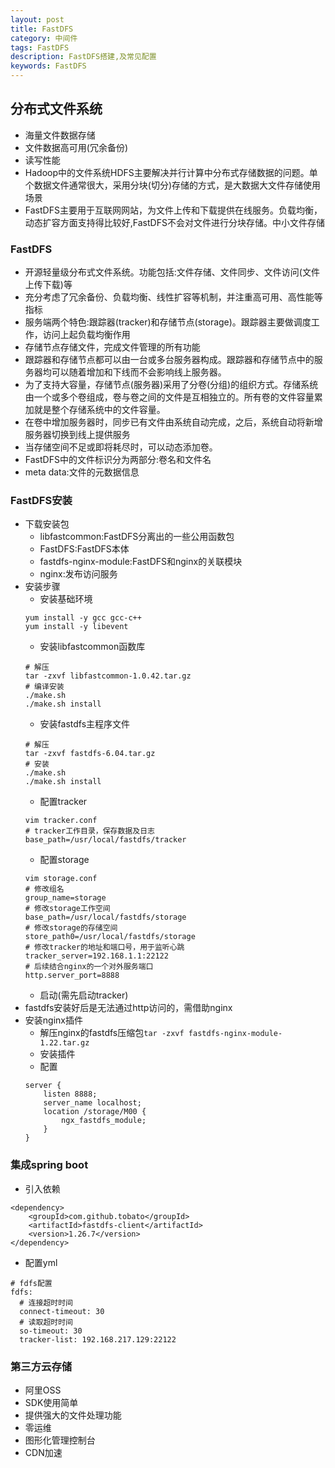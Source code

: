 ```yaml
---
layout: post
title: FastDFS
category: 中间件
tags: FastDFS
description: FastDFS搭建,及常见配置
keywords: FastDFS
---
```

## 分布式文件系统
* 海量文件数据存储
* 文件数据高可用(冗余备份)
* 读写性能
* Hadoop中的文件系统HDFS主要解决并行计算中分布式存储数据的问题。单个数据文件通常很大，采用分块(切分)存储的方式，是大数据大文件存储使用场景
* FastDFS主要用于互联网网站，为文件上传和下载提供在线服务。负载均衡，动态扩容方面支持得比较好,FastDFS不会对文件进行分块存储。中小文件存储

### FastDFS
* 开源轻量级分布式文件系统。功能包括:文件存储、文件同步、文件访问(文件上传下载)等
* 充分考虑了冗余备份、负载均衡、线性扩容等机制，并注重高可用、高性能等指标
* 服务端两个特色:跟踪器(tracker)和存储节点(storage)。跟踪器主要做调度工作，访问上起负载均衡作用
* 存储节点存储文件，完成文件管理的所有功能
* 跟踪器和存储节点都可以由一台或多台服务器构成。跟踪器和存储节点中的服务器均可以随着增加和下线而不会影响线上服务器。
* 为了支持大容量，存储节点(服务器)采用了分卷(分组)的组织方式。存储系统由一个或多个卷组成，卷与卷之间的文件是互相独立的。所有卷的文件容量累加就是整个存储系统中的文件容量。
* 在卷中增加服务器时，同步已有文件由系统自动完成，之后，系统自动将新增服务器切换到线上提供服务
* 当存储空间不足或即将耗尽时，可以动态添加卷。
* FastDFS中的文件标识分为两部分:卷名和文件名
* meta data:文件的元数据信息

### FastDFS安装
* 下载安装包
    * libfastcommon:FastDFS分离出的一些公用函数包
    * FastDFS:FastDFS本体
    * fastdfs-nginx-module:FastDFS和nginx的关联模块
    * nginx:发布访问服务
* 安装步骤
    * 安装基础环境
    ```
    yum install -y gcc gcc-c++
    yum install -y libevent
    ```
    * 安装libfastcommon函数库
    ```
    # 解压
    tar -zxvf libfastcommon-1.0.42.tar.gz
    # 编译安装
    ./make.sh
    ./make.sh install
    ```
    * 安装fastdfs主程序文件
    ```
    # 解压
    tar -zxvf fastdfs-6.04.tar.gz
    # 安装
    ./make.sh
    ./make.sh install
    ```
    * 配置tracker
    ```
    vim tracker.conf
    # tracker工作目录，保存数据及日志
    base_path=/usr/local/fastdfs/tracker
    ```
    * 配置storage
    ```
    vim storage.conf
    # 修改组名
    group_name=storage
    # 修改storage工作空间
    base_path=/usr/local/fastdfs/storage
    # 修改storage的存储空间
    store_path0=/usr/local/fastdfs/storage
    # 修改tracker的地址和端口号，用于监听心跳
    tracker_server=192.168.1.1:22122
    # 后续结合nginx的一个对外服务端口
    http.server_port=8888
    ```
    * 启动(需先启动tracker)
* fastdfs安装好后是无法通过http访问的，需借助nginx
* 安装nginx插件
    * 解压nginx的fastdfs压缩包`tar -zxvf fastdfs-nginx-module-1.22.tar.gz`
    * 安装插件
    * 配置
    ```
    server {
        listen 8888;
        server_name localhost;
        location /storage/M00 {
            ngx_fastdfs_module;
        }
    }
    ```

### 集成spring boot
* 引入依赖  

```
<dependency>
    <groupId>com.github.tobato</groupId>
    <artifactId>fastdfs-client</artifactId>
    <version>1.26.7</version>
</dependency>
```
* 配置yml
```
# fdfs配置
fdfs:
  # 连接超时时间
  connect-timeout: 30
  # 读取超时时间
  so-timeout: 30
  tracker-list: 192.168.217.129:22122
```

### 第三方云存储
* 阿里OSS
* SDK使用简单
* 提供强大的文件处理功能
* 零运维
* 图形化管理控制台
* CDN加速
